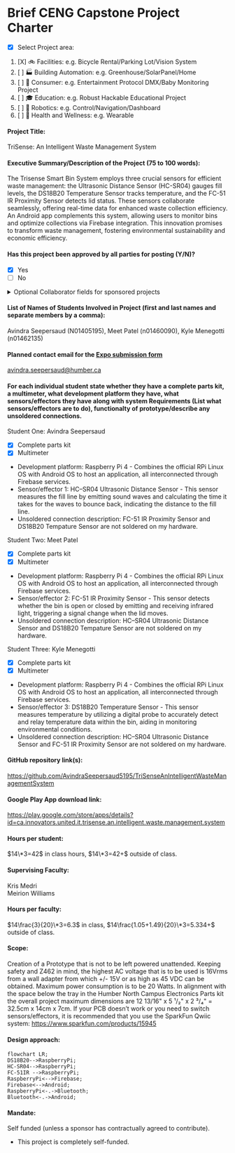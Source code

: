 # Brief CENG Capstone Project Charter
-  [x] Select Project area:
1. [X] :bike: Facilities: e.g. Bicycle Rental/Parking Lot/Vision System
2. [ ] :factory: Building Automation: e.g. Greenhouse/SolarPanel/Home
3. [ ] :movie_camera: Consumer: e.g. Entertainment Protocol DMX/Baby Monitoring Project
4. [ ] :mortar_board: Education: e.g. Robust Hackable Educational Project
5. [ ] :robot: Robotics: e.g. Control/Navigation/Dashboard
6. [ ] :ski: Health and Wellness: e.g. Wearable
####  Project Title: 
TriSense: An Intelligent Waste Management System

####  Executive Summary/Description of the Project (75 to 100 words): 
The Trisense Smart Bin System employs three crucial sensors for efficient waste management: the Ultrasonic Distance Sensor (HC-SR04) gauges fill levels, the DS18B20 Temperature Sensor tracks temperature, and the FC-51 IR Proximity Sensor detects lid status. These sensors collaborate seamlessly, offering real-time data for enhanced waste collection efficiency. An Android app complements this system, allowing users to monitor bins and optimize collections via Firebase integration. This innovation promises to transform waste management, fostering environmental sustainability and economic efficiency.

####  Has this project been approved by all parties for posting (Y/N)?
-  [x] Yes
-  [ ] No
<details><summary>Optional Collaborator fields for sponsored projects</summary>

#### Sponsoring Industry and Personnel: 
#### Hours contributed: 
#### Number of full-time employees, year established, private or not-for-profit: 
#### Value of equipment or access to equipment provided: 
#### FAST contribution: 
</details>

####  List of Names of Students Involved in Project (first and last names and separate members by a comma):
Avindra Seepersaud (N01405195), Meet Patel (n01460090), Kyle Menegotti (n01462135)

####  Planned contact email for the [Expo submission form](https://appliedtechnology.humber.ca/shows/past-shows/advanced-manufacturing-projects/advanced-manufacturing-student-submission-form.html)
avindra.seepersaud@humber.ca

####  For each individual student state whether they have a complete parts kit, a multimeter, what development platform they have, what sensors/effectors they have along with system Requirements (List what sensors/effectors are to do), functionalty of prototype/describe any unsoldered connections.
Student One: Avindra Seepersaud 
- [X] Complete parts kit
- [X] Multimeter
- Development platform: Raspberry Pi 4 - Combines the official RPi Linux OS with Android OS to host an application, all interconnected through Firebase services. 
- Sensor/effector 1: HC–SR04 Ultrasonic Distance Sensor - This sensor measures the fill line by emitting sound waves and calculating the time it takes for the waves to bounce back, indicating the distance to the fill line.
- Unsoldered connection description: FC-51 IR Proximity Sensor and DS18B20 Tempature Sensor are not soldered on my hardware.

Student Two: Meet Patel
- [X] Complete parts kit
- [X] Multimeter
- Development platform: Raspberry Pi 4 - Combines the official RPi Linux OS with Android OS to host an application, all interconnected through Firebase services. 
- Sensor/effector 2: FC-51 IR Proximity Sensor - This sensor detects whether the bin is open or closed by emitting and receiving infrared light, triggering a signal change when the lid moves.
- Unsoldered connection description: HC–SR04 Ultrasonic Distance Sensor and DS18B20 Tempature Sensor are not soldered on my hardware.

Student Three: Kyle Menegotti
- [X] Complete parts kit
- [X] Multimeter
- Development platform: Raspberry Pi 4 - Combines the official RPi Linux OS with Android OS to host an application, all interconnected through Firebase services. 
- Sensor/effector 3: DS18B20 Temperature Sensor - This sensor measures temperature by utilizing a digital probe to accurately detect and relay temperature data within the bin, aiding in monitoring environmental conditions.
- Unsoldered connection description: HC–SR04 Ultrasonic Distance Sensor and FC-51 IR Proximity Sensor are not soldered on my hardware.

####  GitHub repository link(s):
https://github.com/AvindraSeepersaud5195/TriSenseAnIntelligentWasteManagementSystem

####  Google Play App download link:
https://play.google.com/store/apps/details?id=ca.innovators.united.it.trisense.an.intelligent.waste.management.system

#### Hours per student:
$14\*3=42$ in class hours, $14\*3=42+$ outside of class.

#### Supervising Faculty: 
Kris Medri   
Meirion Williams

####  Hours per faculty: 
$14\frac{3}{20}\*3=6.3$ in class, $14\frac{1.05+1.49}{20}\*3=5.334+$ outside of class.

####  Scope:
Creation of a Prototype that is not to be left powered unattended. Keeping safety and Z462 in mind, the highest AC voltage that is to be used is 16Vrms from a wall adapter from which +/- 15V or as high as 45 VDC can be obtained. Maximum power consumption is to be 20 Watts. In alignment with the space below the tray in the Humber North Campus Electronics Parts kit the overall project maximum dimensions are 12 13/16" x 5 ¹/₂" x 2 ³/₄" = 32.5cm x 14cm x 7cm. If your PCB doesn’t work or you need to switch sensors/effectors, it is recommended that you use the SparkFun Qwiic system: https://www.sparkfun.com/products/15945

####  Design approach:
```mermaid
flowchart LR;
DS18B20-->RaspberryPi;
HC-SR04-->RaspberryPi;
FC-51IR -->RaspberryPi;
RaspberryPi<-->Firebase;
Firebase<-->Android;
RaspberryPi<-.->Bluetooth;
Bluetooth<-.->Android;
```
####  Mandate: 
Self funded (unless a sponsor has contractually agreed to contribute).
- This project is completely self-funded.
